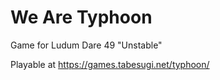# We Are Typhoon

Game for Ludum Dare 49 "Unstable"

Playable at https://games.tabesugi.net/typhoon/
